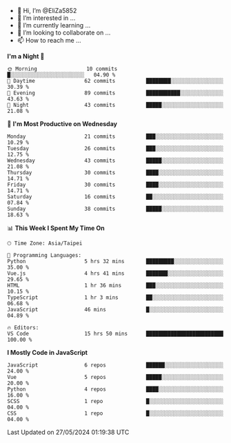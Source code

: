 - 👋 Hi, I’m @EliZa5852
- 👀 I’m interested in ...
- 🌱 I’m currently learning ...
- 💞️ I’m looking to collaborate on ...
- 📫 How to reach me ...

<!--START_SECTION:waka-->
**I'm a Night 🦉** 

```text
🌞 Morning                10 commits          █░░░░░░░░░░░░░░░░░░░░░░░░   04.90 % 
🌆 Daytime                62 commits          ████████░░░░░░░░░░░░░░░░░   30.39 % 
🌃 Evening                89 commits          ███████████░░░░░░░░░░░░░░   43.63 % 
🌙 Night                  43 commits          █████░░░░░░░░░░░░░░░░░░░░   21.08 % 
```
📅 **I'm Most Productive on Wednesday** 

```text
Monday                   21 commits          ███░░░░░░░░░░░░░░░░░░░░░░   10.29 % 
Tuesday                  26 commits          ███░░░░░░░░░░░░░░░░░░░░░░   12.75 % 
Wednesday                43 commits          █████░░░░░░░░░░░░░░░░░░░░   21.08 % 
Thursday                 30 commits          ████░░░░░░░░░░░░░░░░░░░░░   14.71 % 
Friday                   30 commits          ████░░░░░░░░░░░░░░░░░░░░░   14.71 % 
Saturday                 16 commits          ██░░░░░░░░░░░░░░░░░░░░░░░   07.84 % 
Sunday                   38 commits          █████░░░░░░░░░░░░░░░░░░░░   18.63 % 
```


📊 **This Week I Spent My Time On** 

```text
🕑︎ Time Zone: Asia/Taipei

💬 Programming Languages: 
Python                   5 hrs 32 mins       █████████░░░░░░░░░░░░░░░░   35.00 % 
Vue.js                   4 hrs 41 mins       ███████░░░░░░░░░░░░░░░░░░   29.65 % 
HTML                     1 hr 36 mins        ███░░░░░░░░░░░░░░░░░░░░░░   10.15 % 
TypeScript               1 hr 3 mins         ██░░░░░░░░░░░░░░░░░░░░░░░   06.68 % 
JavaScript               46 mins             █░░░░░░░░░░░░░░░░░░░░░░░░   04.89 % 

🔥 Editors: 
VS Code                  15 hrs 50 mins      █████████████████████████   100.00 % 
```

**I Mostly Code in JavaScript** 

```text
JavaScript               6 repos             ██████░░░░░░░░░░░░░░░░░░░   24.00 % 
Vue                      5 repos             █████░░░░░░░░░░░░░░░░░░░░   20.00 % 
Python                   4 repos             ████░░░░░░░░░░░░░░░░░░░░░   16.00 % 
SCSS                     1 repo              █░░░░░░░░░░░░░░░░░░░░░░░░   04.00 % 
CSS                      1 repo              █░░░░░░░░░░░░░░░░░░░░░░░░   04.00 % 
```




 Last Updated on 27/05/2024 01:19:38 UTC
<!--END_SECTION:waka-->
